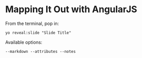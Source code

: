 
# Mapping It Out with AngularJS

From the terminal, pop in:

  ```yo reveal:slide "Slide Title"```

Available options:

 ```--markdown --attributes --notes```
